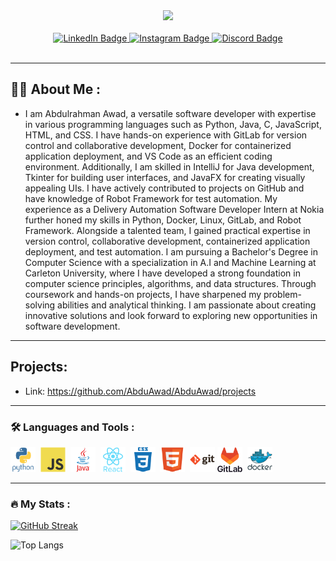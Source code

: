 <div id="header" align="center">
  <img src="https://media.giphy.com/media/bGgsc5mWoryfgKBx1u/giphy.gif" width="100"/>
  <br>
  <div id="badges">
     <br>
    <a href="https://www.linkedin.com/in/abdulrahmansawad/">
        <img src="https://img.shields.io/badge/LinkedIn-blue?style=for-the-badge&logo=linkedin&logoColor=white" alt="LinkedIn Badge"/>
    <a/>
    <a href="https://www.instagram.com/_abduawad/">
      <img src="https://img.shields.io/badge/Instagram-800080?style=for-the-badge&logo=instagram&logoColor=white" alt="Instagram Badge"/>
    <a/>
   <a href="https://discord.com/channels/@me">
    <img src="https://img.shields.io/badge/Discord-7289DA?style=for-the-badge&logo=discord&logoColor=white" alt="Discord Badge"/>
    <a/>
  </div>
      <img src="https://komarev.com/ghpvc/?username=AbduAwad&style=flat-square&color=blue" alt=""/>
</div>
      
---

## :man_technologist: About Me :

- I am Abdulrahman Awad, a versatile software developer with expertise in various programming languages such as Python, Java, C, JavaScript, HTML, and CSS. I have hands-on experience with GitLab for version control and collaborative development, Docker for containerized application deployment, and VS Code as an efficient coding environment. Additionally, I am skilled in IntelliJ for Java development, Tkinter for building user interfaces, and JavaFX for creating visually appealing UIs. I have actively contributed to projects on GitHub and have knowledge of Robot Framework for test automation. My experience as a Delivery Automation Software Developer Intern at Nokia further honed my skills in Python, Docker, Linux, GitLab, and Robot Framework. Alongside a talented team, I gained practical expertise in version control, collaborative development, containerized application deployment, and test automation. I am pursuing a Bachelor's Degree in Computer Science with a specialization in A.I and Machine Learning at Carleton University, where I have developed a strong foundation in computer science principles, algorithms, and data structures. Through coursework and hands-on projects, I have sharpened my problem-solving abilities and analytical thinking. I am passionate about creating innovative solutions and look forward to exploring new opportunities in software development.
      
---
## Projects:
- Link: https://github.com/AbduAwad/AbduAwad/projects




      
---

### :hammer_and_wrench: Languages and Tools :
      
<div>
  <img src="https://github.com/devicons/devicon/blob/master/icons/python/python-original-wordmark.svg" title="Python" alt="Python" width="40" height="40"/>&nbsp;
    <img src="https://github.com/devicons/devicon/blob/master/icons/javascript/javascript-original.svg" title="JavaScript" alt="JavaScript" width="40" height="40"/>&nbsp;
  <img src="https://github.com/devicons/devicon/blob/master/icons/java/java-original-wordmark.svg" title="Java" alt="Java" width="40" height="40"/>&nbsp;
  <img src="https://github.com/devicons/devicon/blob/master/icons/react/react-original-wordmark.svg" title="React" alt="React" width="40" height="40"/>&nbsp;
  <img src="https://github.com/devicons/devicon/blob/master/icons/css3/css3-plain-wordmark.svg"  title="CSS3" alt="CSS" width="40" height="40"/>&nbsp;
  <img src="https://github.com/devicons/devicon/blob/master/icons/html5/html5-original.svg" title="HTML5" alt="HTML" width="40" height="40"/>&nbsp;
  <img src="https://github.com/devicons/devicon/blob/master/icons/git/git-original-wordmark.svg" title="Git" **alt="Git" width="40" height="40"/>
  <img src="https://github.com/devicons/devicon/blob/master/icons/gitlab/gitlab-original-wordmark.svg" title="Gitlab" alt="Gitlab" width="40" height="40"/>&nbsp;
<img src="https://github.com/devicons/devicon/blob/master/icons/docker/docker-original-wordmark.svg" title="Docker" alt="Docker" width="40" height="40"/>&nbsp;
</div>
      
---

### :fire: My Stats :
      
[![GitHub Streak](http://github-readme-streak-stats.herokuapp.com?user=AbduAwad&theme=github-dark-blue&date_format=M%20j%5B%2C%20Y%5D&mode=weekly&exclude_days=Sun%2CSat)](https://git.io/streak-stats)
      
![Top Langs](https://github-readme-stats.vercel.app/api/top-langs/?username=AbduAwad&theme=tokyonight)
